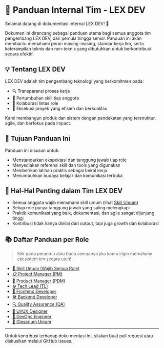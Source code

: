 # 📘 Panduan Internal Tim - LEX DEV
 
Selamat datang di dokumentasi internal LEX DEV! 🎉

Dokumen ini dirancang sebagai panduan utama bagi semua anggota tim pengembang LEX DEV, dari pemula hingga senior. Panduan ini akan membantu memahami peran masing-masing, standar kerja tim, serta keterampilan teknis dan non-teknis yang dibutuhkan untuk berkontribusi secara efektif.

## 💡 Tentang LEX DEV
LEX DEV adalah tim pengembang teknologi yang berkomitmen pada:
- 🔍 Transparansi proses kerja
- 🧠 Pertumbuhan skill tiap anggota
- 🤝 Kolaborasi lintas role
- 🚀 Eksekusi proyek yang efisien dan berkualitas

Kami membangun produk dan sistem dengan pendekatan yang terstruktur, agile, dan berfokus pada impact.

## 🎯 Tujuan Panduan Ini
Panduan ini disusun untuk:
- Menstandarkan ekspektasi dan tanggung jawab tiap role
- Menyediakan referensi skill dan tools yang digunakan
- Memberikan latihan praktis sebagai bekal kerja
- Menumbuhkan budaya belajar dan komunikasi terbuka

## 📌 Hal-Hal Penting dalam Tim LEX DEV
- Semua anggota wajib memahami skill umum (lihat [Skill Umum](docs/common-skills.md))
- Setiap role punya tanggung jawab yang saling melengkapi
- Praktik komunikasi yang baik, dokumentasi, dan agile sangat dijunjung tinggi
- Kontribusi tidak hanya dinilai dari output, tapi juga growth dan kolaborasi

## 📚 Daftar Panduan per Role

> Klik pada peranmu atau baca semuanya jika kamu ingin memahami ekosistem tim secara utuh!

- [🧩 Skill Umum (Wajib Semua Role)](docs/common-skills.md)
- [📋 Project Manager (PM)](docs/pm.md)
- [🧭 Product Manager (PDM)](docs/pdm.md)
- [⚙️ Tech Lead (TL)](docs/tl.md)
- [🎨 Frontend Developer](docs/frontend.md)
- [🛠 Backend Developer](docs/backend.md)
- [🔍 Quality Assurance (QA)](docs/qa.md)
- [🧠 UI/UX Designer](docs/uiux.md)
- [🧪 DevOps Engineer](docs/devops.md)
- [📔 Glosarium Umum](docs/glosarium-umum.md)

---

Untuk kontribusi terhadap doku mentasi ini, silakan buat pull request atau diskusikan melalui GitHub Issues.
